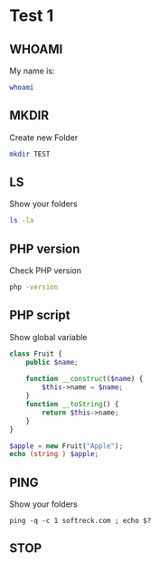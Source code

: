# Test 1

## WHOAMI

My name is:

```bash hide_input
whoami
```


## MKDIR

Create new Folder

```bash hide_output
mkdir TEST
```


## LS

Show your folders

```bash hide_input render_html 
ls -la
```


## PHP version

Check PHP version

```bash
php -version
```

## PHP script

Show global variable

```php
class Fruit {
    public $name;
  
    function __construct($name) {
        $this->name = $name;
    }
    function __toString() {
        return $this->name;
    }
}

$apple = new Fruit("Apple");
echo (string ) $apple;
```

## PING

Show your folders

```
ping -q -c 1 softreck.com ; echo $?
```



## STOP

